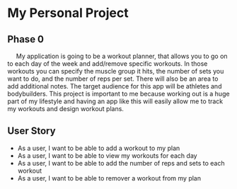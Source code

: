 # My Personal Project

## Phase 0

&nbsp;&nbsp;&nbsp;&nbsp; My application is going to be a workout planner,
that allows you to go on to each day of the week and add/remove 
specific workouts. In those workouts you can specify the muscle group
it hits, the number of sets you want to do, and the number of reps per set.
There will also be an area to add additional notes. The target audience for this app
will be athletes and bodybuilders. This project is important to me 
because working out is a huge part of my lifestyle and having an app
like this will easily allow me to track my workouts and design workout plans.


## User Story

- As a user, I want to be able to add a workout to my plan
- As a user, I want to be able to view my workouts for each day
- As a user, I want to be able to add the number of reps and sets to each workout
- As a user, I want to be able to remover a workout from my plan
